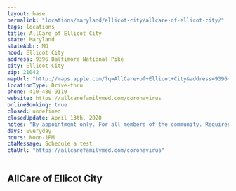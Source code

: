 ```yaml
---
layout: base
permalink: "locations/maryland/ellicot-city/allcare-of-ellicot-city/"
tags: locations
title: AllCare of Ellicot City
state: Maryland
stateAbbr: MD
hood: Ellicot City
address: 9396 Baltimore National Pike
city: Ellicot City
zip: 21042
mapUrl: "http://maps.apple.com/?q=AllCare+of+Ellicot+City&address=9396+Baltimore+National+Pike,Ellicot+City,Maryland,21042"
locationType: Drive-thru
phone: 410-480-9110
website: https://allcarefamilymed.com/coronavirus
onlineBooking: true
closed: undefined
closedUpdate: April 13th, 2020
notes: "By appointment only. For all members of the community. Requires phone screen."
days: Everyday
hours: Noon-1PM
ctaMessage: Schedule a test
ctaUrl: "https://allcarefamilymed.com/coronavirus"
---
```

## AllCare of Ellicot City